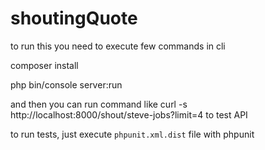 # shoutingQuote

to run this you need to execute few commands in cli

composer install

php bin/console server:run

and then you can run command like curl -s http://localhost:8000/shout/steve-jobs?limit=4 to test API

to run tests, just execute `phpunit.xml.dist` file with phpunit
